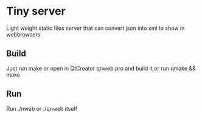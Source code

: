 # Tiny server
Light weight static files server 
that can convert json into xml to show in webbrowsers

## Build
Just run make or open in QtCreator qnweb.pro and build it 
or run qmake && make

## Run
Run ./nweb or ./qnweb itself
